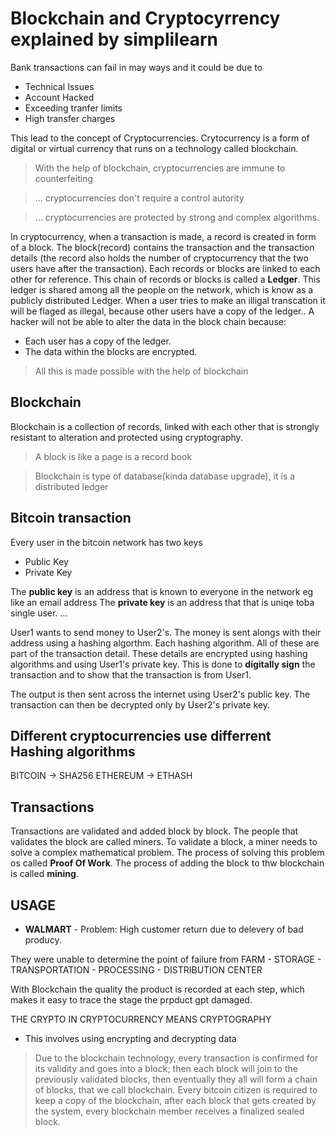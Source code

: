 # Blockchain and Cryptocyrrency explained by simplilearn

Bank transactions can fail in may ways and it could be due to
- Technical Issues
- Account Hacked
- Exceeding tranfer limits
- High transfer charges

This lead to the concept of Cryptocurrencies.
Crytocurrency is a form of digital or virtual currency that runs on a technology called blockchain.  

> With the help of blockchain, cryptocurrencies are immune to counterfeiting

> ... cryptocurrencies don't require a control autority

> ... cryptocurrencies are protected by strong and complex algorithms.

In cryptocurrency, when a transaction is made, a record is created in form of a block. The block(record) contains the transaction and the transaction details (the record also holds the number of cryptocurrency that the two users have after the transaction).
Each records or blocks are linked to each other for reference. This chain of records or blocks is called a **Ledger**.
This ledger is shared among all the people on the network, which is know as a publicly distributed Ledger.
When a user tries to make an illigal transcation it will be flaged as illegal, because other users have a copy of the ledger..
A hacker will not be able to alter the data in the block chain because: 
- Each user has a copy of the ledger.
- The data within the blocks are encrypted.

> All this is made possible with the help of blockchain 

## Blockchain 
Blockchain is a collection of records, linked with each other that is strongly resistant to alteration and protected using cryptography. 

> A block is like a page is a record book

> Blockchain is type of database(kinda database upgrade), it is a distributed ledger 

## Bitcoin transaction
Every user in the bitcoin network has two keys
- Public Key 
- Private Key 

The **public key** is an address that is known to everyone in the network eg like an email address
The **private key** is an address that that is uniqe toba single user.
...

User1 wants to send money to User2's. The money is sent alongs with their address using a hashing algorthm. Each hashing algorithm.
All of these are part of the transaction detail. These details are encrypted using hashing algorithms and using User1's private key. This is done to **digitally sign** the transaction and to show that the transaction is from User1.

The output is then sent across the internet using User2's public key. The transaction can then be decrypted only by User2's private key.

## Different cryptocurrencies use differrent Hashing algorithms
BITCOIN -> SHA256
ETHEREUM -> ETHASH

## Transactions 
Transactions are validated and added block by block. The people that validates the block are called miners.
To validate a block, a miner needs to solve a complex mathematical problem. The process of solving this problem os called **Proof Of Work**. The process of adding the block to thw blockchain is called **mining**.

## USAGE
- **WALMART** - 
Problem: High customer return due to delevery of bad producy.

They were unable to determine the point of failure from
FARM - STORAGE - TRANSPORTATION - PROCESSING - DISTRIBUTION CENTER

With Blockchain the quality the product is recorded at each step, which makes it easy to trace the stage the prpduct gpt damaged.


THE CRYPTO IN CRYPTOCURRENCY MEANS CRYPTOGRAPHY
- This involves using encrypting and decrypting data


> Due to the blockchain technology, every transaction is confirmed for its validity and goes into a block; then each block will join to the previously validated blocks, then eventually they all will form a chain of blocks, that we call blockchain. Every bitcoin citizen is required to keep a copy of the blockchain, after each block that gets created by the system, every blockchain member receives a finalized sealed block.


